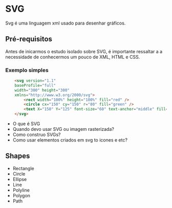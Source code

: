 # SVG
Svg é uma linguagem xml usado para desenhar gráficos.

## Pré-requisitos

Antes de inicarmos o estudo isolado sobre SVG, é importante ressaltar a a necessidade de conhecermos um pouco de XML, HTML e CSS.


### Exemplo simples

```html
    <svg version="1.1"
    baseProfile="full"
    width="300" height="300"
    xmlns="http://www.w3.org/2000/svg">
        <rect width="100%" height="100%" fill="red" />
        <circle cx="150" cy="150" r="80" fill="green" />
        <text X="150" Y="125" font-size="60" text-anchor="middle" fill="white">SVG</text>
    </svg>
```

*  O que é SVG
*  Quando devo usar SVG ou imagem rasterizada?
*  Como construo SVGs?
*  Como usar elementos criados em svg to icones e etc?

## Shapes
* Rectangle <rect>
* Circle <circle>
* Ellipse <ellipse>
* Line <line>
* Polyline <polyline>
* Polygon <polygon>
* Path <path>
